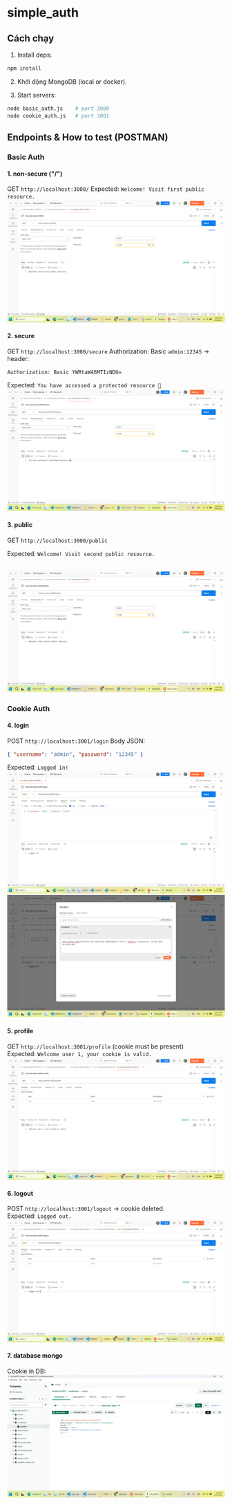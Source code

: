 # simple_auth

## Cách chạy
1. Install deps:
```bash
npm install
```

2. Khởi động MongoDB (local or docker).

3. Start servers:
```bash
node basic_auth.js    # port 3000
node cookie_auth.js   # port 3001
```


## Endpoints & How to test (POSTMAN)

### Basic Auth
#### 1. non-secure ("/")
GET `http://localhost:3000/`
Expected: `Welcome! Visit first public resource.`
![basic-non-secure](public/results/basic-non-secure.png)
#### 2. secure 
GET `http://localhost:3000/secure`
Authorization: Basic `admin:12345` → header:  
```
Authorization: Basic YWRtaW46MTIzNDU=
```
Expected: `You have accessed a protected resource 🎉`  
![basic-secure](public/results/basic-secure.png)

#### 3. public 
GET `http://localhost:3000/public`

Expected: `Welcome! Visit second public resource.`

![public](public/results/public.png)
---

### Cookie Auth
#### 4. login
POST `http://localhost:3001/login`
Body JSON:
```json
{ "username": "admin", "password": "12345" }
```
Expected: `Logged in!`  
![login](public/results/login.png)
![set_cookie](public/results/set_cookie.png)
#### 5. profile
GET `http://localhost:3001/profile` (cookie must be present)  
Expected: `Welcome user 1, your cookie is valid.`  
![profile](public/results/profile.png)

#### 6. logout
POST `http://localhost:3001/logout` → cookie deleted.  
Expected: `Logged out.`
![logout](public/results/logout.png)

#### 7. database mongo
Cookie in DB:  
![mongo_cookie](public/results/mongo_cookie.png)




